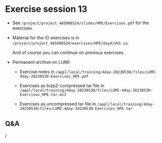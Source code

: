 # Exercise session 13

-   See `/project/project_465000524/slides/HPE/Exercises.pdf` for the exercises.

-   Material for the IO exercises is in 
    `/project/project_465000524/exercises/HPE/day4/VH1-io`.

    And of course you can continue on previous exercises.

-   Permanent archive on LUMI:

    -   Exercise notes in `/appl/local/training/4day-20230530/files/LUMI-4day-20230530-Exercises_HPE.pdf`

    -   Exercises as bizp2-compressed tar file in
        `/appl/local/training/4day-20230530/files/LUMI-4day-20230530-Exercises_HPE.tar.bz2`

    -   Exercises as uncompressed tar file in
        `/appl/local/training/4day-20230530/files/LUMI-4day-20230530-Exercises_HPE.tar`


## Q&A

/
